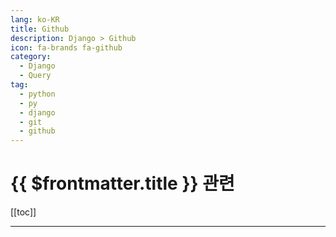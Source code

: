 ```yaml
---
lang: ko-KR
title: Github
description: Django > Github
icon: fa-brands fa-github
category:
  - Django
  - Query
tag:
  - python
  - py
  - django
  - git
  - github
---
```


# {{ $frontmatter.title }} 관련

[[toc]]

---

<TagLinks /> 